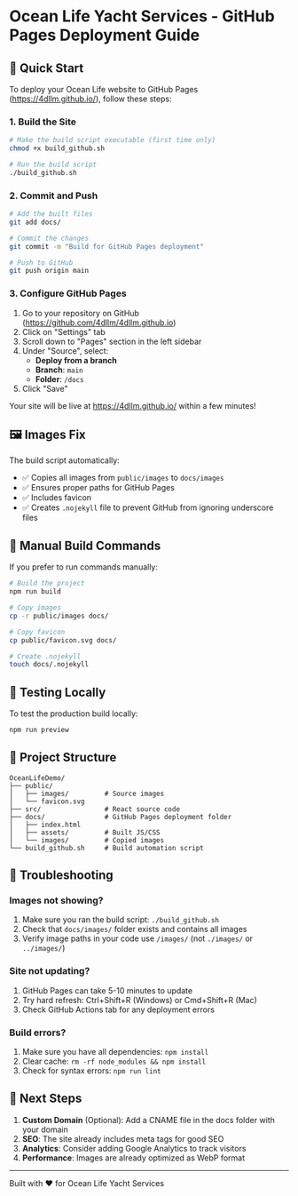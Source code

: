 # Ocean Life Yacht Services - GitHub Pages Deployment Guide

## 🚀 Quick Start

To deploy your Ocean Life website to GitHub Pages (https://4dllm.github.io/), follow these steps:

### 1. Build the Site
```bash
# Make the build script executable (first time only)
chmod +x build_github.sh

# Run the build script
./build_github.sh
```

### 2. Commit and Push
```bash
# Add the built files
git add docs/

# Commit the changes
git commit -m "Build for GitHub Pages deployment"

# Push to GitHub
git push origin main
```

### 3. Configure GitHub Pages
1. Go to your repository on GitHub (https://github.com/4dllm/4dllm.github.io)
2. Click on "Settings" tab
3. Scroll down to "Pages" section in the left sidebar
4. Under "Source", select:
   - **Deploy from a branch**
   - **Branch**: `main`
   - **Folder**: `/docs`
5. Click "Save"

Your site will be live at https://4dllm.github.io/ within a few minutes!

## 🖼️ Images Fix

The build script automatically:
- ✅ Copies all images from `public/images` to `docs/images`
- ✅ Ensures proper paths for GitHub Pages
- ✅ Includes favicon
- ✅ Creates `.nojekyll` file to prevent GitHub from ignoring underscore files

## 🔧 Manual Build Commands

If you prefer to run commands manually:

```bash
# Build the project
npm run build

# Copy images
cp -r public/images docs/

# Copy favicon
cp public/favicon.svg docs/

# Create .nojekyll
touch docs/.nojekyll
```

## 📱 Testing Locally

To test the production build locally:
```bash
npm run preview
```

## 🎨 Project Structure

```
OceanLifeDemo/
├── public/
│   ├── images/         # Source images
│   └── favicon.svg
├── src/                # React source code
├── docs/               # GitHub Pages deployment folder
│   ├── index.html
│   ├── assets/         # Built JS/CSS
│   └── images/         # Copied images
└── build_github.sh     # Build automation script
```

## 🐛 Troubleshooting

### Images not showing?
1. Make sure you ran the build script: `./build_github.sh`
2. Check that `docs/images/` folder exists and contains all images
3. Verify image paths in your code use `/images/` (not `./images/` or `../images/`)

### Site not updating?
1. GitHub Pages can take 5-10 minutes to update
2. Try hard refresh: Ctrl+Shift+R (Windows) or Cmd+Shift+R (Mac)
3. Check GitHub Actions tab for any deployment errors

### Build errors?
1. Make sure you have all dependencies: `npm install`
2. Clear cache: `rm -rf node_modules && npm install`
3. Check for syntax errors: `npm run lint`

## 🚢 Next Steps

1. **Custom Domain** (Optional): Add a CNAME file in the docs folder with your domain
2. **SEO**: The site already includes meta tags for good SEO
3. **Analytics**: Consider adding Google Analytics to track visitors
4. **Performance**: Images are already optimized as WebP format

---

Built with ❤️ for Ocean Life Yacht Services